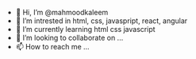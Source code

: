 - 👋 Hi, I’m @mahmoodkaleem
- 👀 I’m intrested in html, css, javaspript, react, angular
- 🌱 I’m currently learning html css javascript
- 💞️ I’m looking to collaborate on ...
- 📫 How to reach me ...

<!---
mahmoodkaleem/mahmoodkaleem is a ✨ special ✨ repository because its `README.md` (this file) appears on your GitHub profile.
You can click the Preview link to take a look at your changes.
--->
